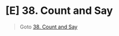 # [E] 38. Count and Say
> Goto [38. Count and Say](https://leetcode.com/problems/count-and-say/description/)